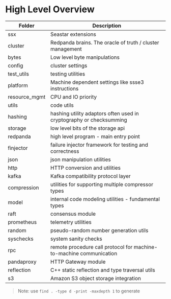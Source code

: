 # High Level Overview

| Folder          | Description |
--------------    | ----------- |
ssx             | Seastar extensions |        
cluster         | Redpanda brains. The oracle of truth / cluster management |
bytes           | Low level byte manipulations |
config          | cluster settings |
test_utils      | testing utilities |
platform        | Machine dependent settings like ssse3 instructions |
resource_mgmt   | CPU and IO priority | 
utils           | code utils |
hashing         | hashing utility adaptors often used in cryptography or checksumming |
storage         | low level bits of the storage api |
redpanda        | high level program - main entry point |
finjector       | failure injector framework for testing and correctness |
json            | json manipulation utilities |
http            | HTTP conversion and utilities |
kafka           | Kafka compatibility protocol layer |
compression     | utilities for supporting multiple compressor types |
model           | internal code modeling utilities - fundamental types |
raft            | consensus module |
prometheus      | telemetry utilities |
random          | pseudo-random number generation utils|
syschecks       | system sanity checks |
rpc             | remote procedure call protocol for machine-to-machine communication |
pandaproxy      | HTTP Gateway module | 
reflection      | C++ static reflection and type traversal utils |
s3              | Amazon S3 object storage integration |


> Note: use `find . -type d -print -maxdepth 1` to generate
